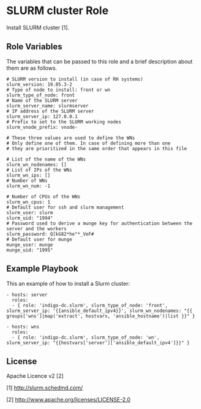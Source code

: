 SLURM cluster Role 
=======================

Install SLURM cluster [1]. 

Role Variables
--------------

The variables that can be passed to this role and a brief description about them are as follows.

	# SLURM version to install (in case of RH systems)
	slurm_version: 19.05.3-2
	# Type of node to install: front or wn
	slurm_type_of_node: front
	# Name of the SLURM server
	slurm_server_name: slurmserver
	# IP address of the SLURM server
	slurm_server_ip: 127.0.0.1
	# Prefix to set to the SLURM working nodes
	slurm_vnode_prefix: vnode-

	# These three values are used to define the WNs
	# Only define one of them. In case of defining more than one
	# they are prioritized in the same order that appears in this file

	# List of the name of the WNs
	slurm_wn_nodenames: []
	# List of IPs of the WNs
	slurm_wn_ips: []
	# Number of WNs
	slurm_wn_num: -1

	# Number of CPUs of the WNs
	slurm_wn_cpus: 1
	# Default user for ssh and slurm management
	slurm_user: slurm
	slurm_uid: "1994"
	# Password used to derive a munge key for authentication between the server and the workers
	slurm_password: Q[kG82*he"*_VeF#
	# Default user for munge
	munge_user: munge
	munge_uid: "1995"

Example Playbook
----------------

This an example of how to install a Slurm cluster:

    - hosts: server
      roles:
      - { role: 'indigo-dc.slurm', slurm_type_of_node: 'front', slurm_server_ip: '{{ansible_default_ipv4}}', slurm_wn_nodenames: "{{ groups['wns']|map('extract', hostvars, 'ansible_hostname')|list }}" }

    - hosts: wns
      roles:
      - { role: 'indigo-dc.slurm', slurm_type_of_node: 'wn', slurm_server_ip: "{{hostvars['server']['ansible_default_ipv4']}}" }

License
-------

Apache Licence v2 [2]

[1] http://slurm.schedmd.com/

[2] http://www.apache.org/licenses/LICENSE-2.0
